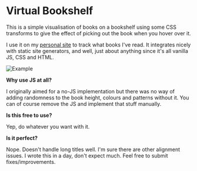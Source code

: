 # Virtual Bookshelf
This is a simple visualisation of books on a bookshelf using some CSS transforms to give the effect of picking out the book when you hover over it.

I use it on my [personal site](https://petargyurov.com) to track what books I've read. It integrates nicely with static site generators, and well, just about anything since it's all vanilla JS, CSS and HTML.

![Example](https://i.imgur.com/6u0CySS.png)

**Why use JS at all?**

I originally aimed for a no-JS implementation but there was no way of adding randomness to the book height, colours and patterns without it. You can of course remove the JS and implement that stuff manually.

**Is this free to use?**

Yep, do whatever you want with it.

**Is it perfect?**

Nope. Doesn't handle long titles well. I'm sure there are other alignment issues. I wrote this in a day, don't expect much. Feel free to submit fixes/improvements.
